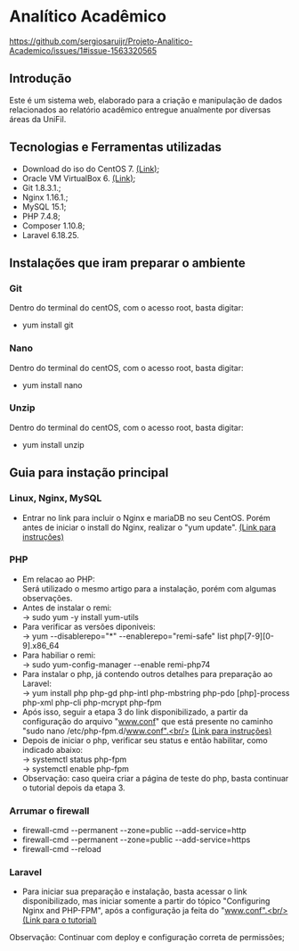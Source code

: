 # Analítico Acadêmico
https://github.com/sergiosaruijr/Projeto-Analitico-Academico/issues/1#issue-1563320565


## Introdução
Este é um sistema web, elaborado para a criação e manipulação de dados relacionados ao relatório acadêmico entregue anualmente por diversas áreas da UniFil.

## Tecnologias e Ferramentas utilizadas
* Download do iso do CentOS 7. [(Link)](http://isoredirect.centos.org/centos/7/isos/x86_64/);
* Oracle VM VirtualBox 6. [(Link)](https://www.virtualbox.org/wiki/Download_Old_Builds_6_0);
* Git 1.8.3.1.;
* Nginx 1.16.1.;
* MySQL 15.1;
* PHP 7.4.8;
* Composer 1.10.8;
* Laravel 6.18.25.

## Instalações que iram preparar o ambiente
### Git 
Dentro do terminal do centOS, com o acesso root, basta digitar:
* yum install git 

### Nano
Dentro do terminal do centOS, com o acesso root, basta digitar:
* yum install nano

### Unzip
Dentro do terminal do centOS, com o acesso root, basta digitar:
* yum install unzip

## Guia para instação principal
### Linux, Nginx, MySQL
* Entrar no link para incluir o Nginx e mariaDB no seu CentOS. Porém antes de iniciar o install do Nginx, realizar o "yum update".
[(Link para instruções)](https://www.digitalocean.com/community/tutorials/how-to-install-linux-nginx-mysql-php-lemp-stack-on-centos-7)

### PHP
* Em relacao ao PHP:<br/>
Será utilizado o mesmo artigo para a instalação, porém com algumas observações. 
* Antes de instalar o remi:<br/>
-> sudo yum -y install yum-utils
* Para verificar as versões diponiveis:<br/>
-> yum --disablerepo="*" --enablerepo="remi-safe" list php[7-9][0-9].x86_64
* Para habiliar o remi:<br/>
-> sudo yum-config-manager --enable remi-php74
* Para instalar o php, já contendo outros detalhes para preparação ao Laravel:<br/>
-> yum install php php-gd php-intl php-mbstring php-pdo [php]-process php-xml php-cli php-mcrypt php-fpm
* Após isso, seguir a etapa 3 do link disponibilizado, a partir da configuração do arquivo "www.conf" que está presente no caminho "sudo nano /etc/php-fpm.d/www.conf".<br/> [(Link para instruções)](https://www.digitalocean.com/community/tutorials/how-to-install-linux-nginx-mysql-php-lemp-stack-on-centos-7)
* Depois de iniciar o php, verificar seu status e então habilitar, como indicado abaixo:<br/>
-> systemctl status php-fpm<br/>
-> systemctl enable php-fpm
* Observação: caso queira criar a página de teste do php, basta continuar o tutorial depois da etapa 3.

### Arrumar o firewall
* firewall-cmd --permanent --zone=public --add-service=http
* firewall-cmd --permanent --zone=public --add-service=https
* firewall-cmd --reload

### Laravel
* Para iniciar sua preparação e instalação, basta acessar o link disponibilizado, mas iniciar somente a partir do tópico "Configuring Nginx and PHP-FPM", após a configuração ja feita do "www.conf".<br/>
[(Link para o tutorial)](https://www.hugeserver.com/kb/install-laravel-centos-nginx/)

Observação: Continuar com deploy e configuração correta de permissões;


